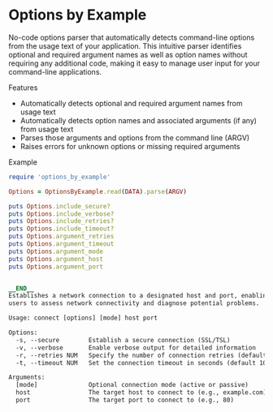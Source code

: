 # Options by Example

No-code options parser that automatically detects command-line options from the usage text of your application. This intuitive parser identifies optional and required argument names as well as option names without requiring any additional code, making it easy to manage user input for your command-line applications.

Features

- Automatically detects optional and required argument names from usage text
- Automatically detects option names and associated arguments (if any) from usage text
- Parses those arguments and options from the command line (ARGV)
- Raises errors for unknown options or missing required arguments


Example

```ruby
require 'options_by_example'

Options = OptionsByExample.read(DATA).parse(ARGV)

puts Options.include_secure?
puts Options.include_verbose?
puts Options.include_retries?
puts Options.include_timeout?
puts Options.argument_retries
puts Options.argument_timeout
puts Options.argument_mode
puts Options.argument_host
puts Options.argument_port


__END__
Establishes a network connection to a designated host and port, enabling
users to assess network connectivity and diagnose potential problems.

Usage: connect [options] [mode] host port

Options:
  -s, --secure        Establish a secure connection (SSL/TSL)
  -v, --verbose       Enable verbose output for detailed information
  -r, --retries NUM   Specify the number of connection retries (default 3)
  -t, --timeout NUM   Set the connection timeout in seconds (default 10)

Arguments:
  [mode]              Optional connection mode (active or passive)
  host                The target host to connect to (e.g., example.com)
  port                The target port to connect to (e.g., 80)
```

